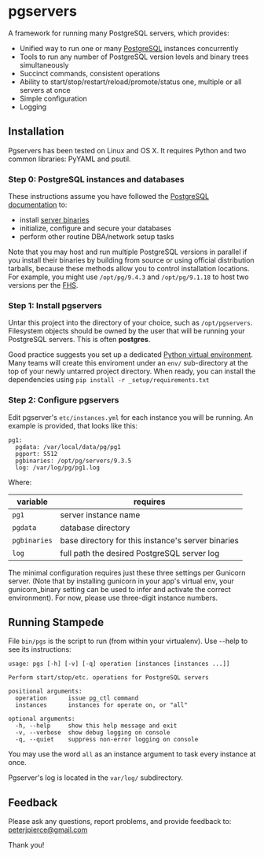 # pgservers

A framework for running many PostgreSQL servers, which provides:

+ Unified way to run one or many [PostgreSQL](http://www.postgresql.org) instances concurrently
+ Tools to run any number of PostgreSQL version levels and binary trees simultaneously
+ Succinct commands, consistent operations
+ Ability to start/stop/restart/reload/promote/status one, multiple or all servers at once
+ Simple configuration
+ Logging

## Installation

Pgservers has been tested on Linux and OS X.  It requires Python and two common libraries:
PyYAML and psutil.

### Step 0: PostgreSQL instances and databases

These instructions assume you have followed the [PostgreSQL documentation](http://www.postgresql.org/docs/)
to:

+ install [server binaries](http://www.postgresql.org/download/)
+ initialize, configure and secure your databases
+ perform other routine DBA/network setup tasks

Note that you may host and run multiple PostgreSQL versions in parallel if you install
their binaries by building from source or using official distribution tarballs, because
these methods allow you to control installation locations.  For example, you might use
`/opt/pg/9.4.3` and `/opt/pg/9.1.18` to host two versions per the 
[FHS](https://en.wikipedia.org/wiki/Filesystem_Hierarchy_Standard). 

### Step 1: Install pgservers

Untar this project into the directory of your choice, such as `/opt/pgservers`. Filesystem
objects should be owned by the user that will be running your PostgreSQL servers.
This is often **postgres**.

Good practice suggests you set up a dedicated [Python virtual environment](https://docs.python.org/3/library/venv.html).
Many teams will create this enviroment under an `env/` sub-directory at the top of your
newly untarred project directory.  When ready, you can install the dependencies using
`pip install -r _setup/requirements.txt`

### Step 2: Configure pgservers

Edit pgserver's `etc/instances.yml` for each instance you will be running.
An example is provided, that looks like this:

```
pg1:
  pgdata: /var/local/data/pg/pg1
  pgport: 5512
  pgbinaries: /opt/pg/servers/9.3.5
  log: /var/log/pg/pg1.log

```

Where:

 | variable | requires |
 | -------- | -------- |
 | `pg1       ` | server instance name |
 | `pgdata    ` | database directory |
 | `pgbinaries` | base directory for this instance's server binaries |
 | `log       ` | full path the desired PostgreSQL server log |
 

The minimal configuration requires just these three settings per Gunicorn server.  (Note that by installing gunicorn in your app's virtual env, your gunicorn_binary setting can be used to infer and activate the correct environment). For now, please use three-digit instance numbers.

## Running Stampede

File `bin/pgs` is the script to run (from within your virtualenv).
Use --help to see its instructions:

```
usage: pgs [-h] [-v] [-q] operation [instances [instances ...]]

Perform start/stop/etc. operations for PostgreSQL servers

positional arguments:
  operation      issue pg_ctl command
  instances      instances for operate on, or "all"

optional arguments:
  -h, --help     show this help message and exit
  -v, --verbose  show debug logging on console
  -q, --quiet    suppress non-error logging on console

```

You may use the word `all` as an instance argument to task every instance at once.

Pgserver's log is located in the `var/log/` subdirectory.

## Feedback
Please ask any questions, report problems, and provide feedback to:  peterjpierce@gmail.com

Thank you!
